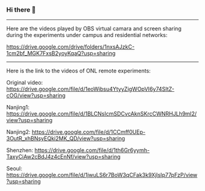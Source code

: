 ### Hi there 👋

---

Here are the videos played by OBS virtual camara and screen sharing during the experiments under campus and residential networks:

https://drive.google.com/drive/folders/1nxsAJzkC-1cm2bf_MGK7FxsB2yoyKqaQ?usp=sharing

---

Here is the link to the videos of ONL remote experiments:

Original video: https://drive.google.com/file/d/1eoWibsu4YtyyZigWOpVI6y74SItZ-cOG/view?usp=sharing

Nanjing1: https://drive.google.com/file/d/1BLCNsIcmSDCvcAknSKrcCWNRHJLh9ml2/view?usp=sharing

Nanjing2: https://drive.google.com/file/d/1CCmff0UEp-3OutR_xhBNsyEQki2MK_QD/view?usp=sharing

Shenzhen: https://drive.google.com/file/d/1th6Gr6yymh-TaxyCiAw2cBdJ4z4cEnNf/view?usp=sharing

Seoul: https://drive.google.com/file/d/1jwuLS6r7BoW3qCFak3k9XjlsIp77pFzP/view?usp=sharing

<!--
**PlatterDataset/PlatterDataset** is a ✨ _special_ ✨ repository because its `README.md` (this file) appears on your GitHub profile.

Here are some ideas to get you started:

- 🔭 I’m currently working on ...
- 🌱 I’m currently learning ...
- 👯 I’m looking to collaborate on ...
- 🤔 I’m looking for help with ...
- 💬 Ask me about ...
- 📫 How to reach me: ...
- 😄 Pronouns: ...
- ⚡ Fun fact: ...
-->
